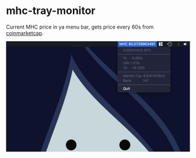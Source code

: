 # mhc-tray-monitor

Current MHC price in ya menu bar, gets price every 60s from [coinmarketcap](https://coinmarketcap.com).

![](https://raw.githubusercontent.com/xboston/mhc-tray-monitor/master/media/screen.png)